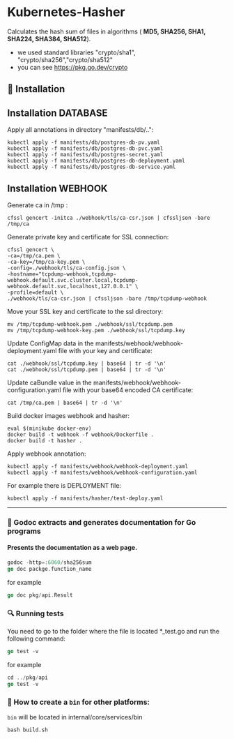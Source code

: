 # Kubernetes-Hasher

Calculates the hash sum of files in algorithms ( **MD5, SHA256, SHA1, SHA224, SHA384, SHA512**).

+ we used standard libraries "crypto/sha1", "crypto/sha256","crypto/sha512"
+ you can see https://pkg.go.dev/crypto

## :hammer: Installation

## Installation DATABASE
Apply all annotations in directory "manifests/db/..":
```
kubectl apply -f manifests/db/postgres-db-pv.yaml
kubectl apply -f manifests/db/postgres-db-pvc.yaml
kubectl apply -f manifests/db/postgres-secret.yaml
kubectl apply -f manifests/db/postgres-db-deployment.yaml
kubectl apply -f manifests/db/postgres-db-service.yaml
```

## Installation WEBHOOK

Generate ca in /tmp :
```
cfssl gencert -initca ./webhook/tls/ca-csr.json | cfssljson -bare /tmp/ca
```

Generate private key and certificate for SSL connection:
```
cfssl gencert \
-ca=/tmp/ca.pem \
-ca-key=/tmp/ca-key.pem \
-config=./webhook/tls/ca-config.json \
-hostname="tcpdump-webhook,tcpdump-webhook.default.svc.cluster.local,tcpdump-webhook.default.svc,localhost,127.0.0.1" \
-profile=default \
./webhook/tls/ca-csr.json | cfssljson -bare /tmp/tcpdump-webhook
```

Move your SSL key and certificate to the ssl directory:
```
mv /tmp/tcpdump-webhook.pem ./webhook/ssl/tcpdump.pem
mv /tmp/tcpdump-webhook-key.pem ./webhook/ssl/tcpdump.key
```

Update ConfigMap data in the manifests/webhook/webhook-deployment.yaml file with your key and certificate:
```
cat ./webhook/ssl/tcpdump.key | base64 | tr -d '\n'
cat ./webhook/ssl/tcpdump.pem | base64 | tr -d '\n'
```

Update caBundle value in the manifests/webhook/webhook-configuration.yaml file with your base64 encoded CA certificate:
```
cat /tmp/ca.pem | base64 | tr -d '\n'
```
Build docker images webhook and hasher:
```
eval $(minikube docker-env)
docker build -t webhook -f webhook/Dockerfile .
docker build -t hasher .
```
Apply webhook annotation:
```
kubectl apply -f manifests/webhook/webhook-deployment.yaml
kubectl apply -f manifests/webhook/webhook-configuration.yaml
```
For example there is DEPLOYMENT file:
```
kubectl apply -f manifests/hasher/test-deploy.yaml
```

___________________________
### :notebook_with_decorative_cover: Godoc extracts and generates documentation for Go programs
#### Presents the documentation as a web page.
```go
godoc -http=:6060/sha256sum
go doc packge.function_name
```
for example
```go
go doc pkg/api.Result
```

### :mag: Running tests

You need to go to the folder where the file is located *_test.go and run the following command:
```go
go test -v
```

for example
```go
cd ../pkg/api
go test -v
```

### :minidisc: How to create a `bin` for other platforms:
`bin` will be located in internal/core/services/bin
```
bash build.sh
```
